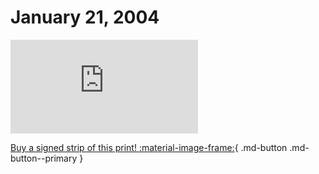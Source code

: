 # January 21, 2004

![](https://www.achewood.com/comic.php?date=01212004)

[Buy a signed strip of this print! :material-image-frame:](https://achewood-holiday-pop-up.myshopify.com/products/strip#01212004){ .md-button .md-button--primary }
